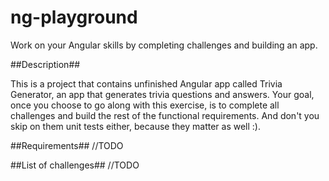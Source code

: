 # ng-playground #
Work on your Angular skills by completing challenges and building an app.

##Description##

This is a project that contains unfinished Angular app called Trivia Generator, an app that generates trivia questions and answers. Your goal, once you choose to go along with this exercise, is to complete all challenges and build the rest of the functional requirements. And don't you skip on them unit tests either, because they matter as well :). 

##Requirements##
//TODO

##List of challenges##
//TODO